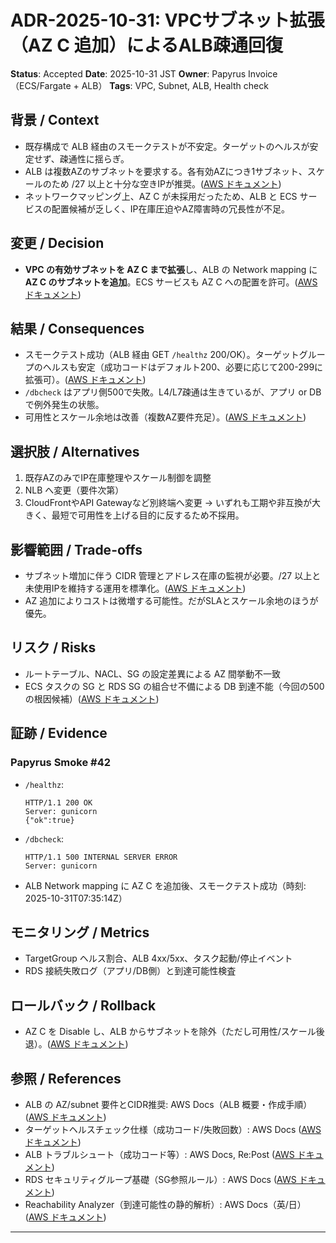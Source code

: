 # ADR-2025-10-31: VPCサブネット拡張（AZ C 追加）によるALB疎通回復

**Status**: Accepted
**Date**: 2025-10-31 JST
**Owner**: Papyrus Invoice（ECS/Fargate + ALB）
**Tags**: VPC, Subnet, ALB, Health check

## 背景 / Context

- 既存構成で ALB 経由のスモークテストが不安定。ターゲットのヘルスが安定せず、疎通性に揺らぎ。
- ALB は複数AZのサブネットを要求する。各有効AZにつき1サブネット、スケールのため /27 以上と十分な空きIPが推奨。([AWS ドキュメント][1])
- ネットワークマッピング上、AZ C が未採用だったため、ALB と ECS サービスの配置候補が乏しく、IP在庫圧迫やAZ障害時の冗長性が不足。

## 変更 / Decision

- **VPC の有効サブネットを AZ C まで拡張**し、ALB の Network mapping に **AZ C のサブネットを追加**。ECS サービスも AZ C への配置を許可。([AWS ドキュメント][2])

## 結果 / Consequences

- スモークテスト成功（ALB 経由 GET `/healthz` 200/OK）。ターゲットグループのヘルスも安定（成功コードはデフォルト200、必要に応じて200-299に拡張可）。([AWS ドキュメント][3])
- `/dbcheck` はアプリ側500で失敗。L4/L7疎通は生きているが、アプリ or DB で例外発生の状態。
- 可用性とスケール余地は改善（複数AZ要件充足）。([AWS ドキュメント][1])

## 選択肢 / Alternatives

1. 既存AZのみでIP在庫整理やスケール制御を調整
2. NLB へ変更（要件次第）
3. CloudFrontやAPI Gatewayなど別終端へ変更
   → いずれも工期や非互換が大きく、最短で可用性を上げる目的に反するため不採用。

## 影響範囲 / Trade-offs

- サブネット増加に伴う CIDR 管理とアドレス在庫の監視が必要。/27 以上と未使用IPを維持する運用を標準化。([AWS ドキュメント][4])
- AZ 追加によりコストは微増する可能性。だがSLAとスケール余地のほうが優先。

## リスク / Risks

- ルートテーブル、NACL、SG の設定差異による AZ 間挙動不一致
- ECS タスクの SG と RDS SG の組合せ不備による DB 到達不能（今回の500の根因候補）([AWS ドキュメント][5])

## 証跡 / Evidence

### Papyrus Smoke #42

- `/healthz`:

  ```
  HTTP/1.1 200 OK
  Server: gunicorn
  {"ok":true}
  ```
- `/dbcheck`:

  ```
  HTTP/1.1 500 INTERNAL SERVER ERROR
  Server: gunicorn
  ```
- ALB Network mapping に AZ C を追加後、スモークテスト成功（時刻: 2025-10-31T07:35:14Z）

## モニタリング / Metrics

- TargetGroup ヘルス割合、ALB 4xx/5xx、タスク起動/停止イベント
- RDS 接続失敗ログ（アプリ/DB側）と到達可能性検査

## ロールバック / Rollback

- AZ C を Disable し、ALB からサブネットを除外（ただし可用性/スケール後退）。([AWS ドキュメント][2])

## 参照 / References

- ALB の AZ/subnet 要件とCIDR推奨: AWS Docs（ALB 概要・作成手順）([AWS ドキュメント][1])
- ターゲットヘルスチェック仕様（成功コード/失敗回数）: AWS Docs ([AWS ドキュメント][3])
- ALB トラブルシュート（成功コード等）: AWS Docs, Re:Post ([AWS ドキュメント][6])
- RDS セキュリティグループ基礎（SG参照ルール）: AWS Docs ([AWS ドキュメント][5])
- Reachability Analyzer（到達可能性の静的解析）: AWS Docs（英/日）([AWS ドキュメント][7])

---

[1]: https://docs.aws.amazon.com/elasticloadbalancing/latest/application/create-application-load-balancer.html?utm_source=chatgpt.com "Create an Application Load Balancer - AWS Documentation"
[2]: https://docs.aws.amazon.com/elasticloadbalancing/latest/application/load-balancer-subnets.html?utm_source=chatgpt.com "Update the Availability Zones for your Application Load Balancer"
[3]: https://docs.aws.amazon.com/elasticloadbalancing/latest/application/target-group-health-checks.html?utm_source=chatgpt.com "Health checks for Application Load Balancer target groups"
[4]: https://docs.aws.amazon.com/elasticloadbalancing/latest/application/application-load-balancers.html?utm_source=chatgpt.com "Application Load Balancers"
[5]: https://docs.aws.amazon.com/AmazonRDS/latest/UserGuide/Overview.RDSSecurityGroups.html?utm_source=chatgpt.com "Controlling access with security groups"
[6]: https://docs.aws.amazon.com/elasticloadbalancing/latest/application/load-balancer-troubleshooting.html?utm_source=chatgpt.com "Troubleshoot your Application Load Balancers"
[7]: https://docs.aws.amazon.com/vpc/latest/reachability/what-is-reachability-analyzer.html?utm_source=chatgpt.com "What is Reachability Analyzer?"
[8]: https://docs.aws.amazon.com/vpc/latest/reachability/getting-started.html?utm_source=chatgpt.com "Getting started with Reachability Analyzer - AWS Documentation"
[9]: https://docs.aws.amazon.com/AmazonECS/latest/developerguide/security-network.html?utm_source=chatgpt.com "Network security best practices for Amazon ECS"
